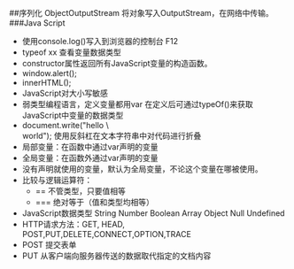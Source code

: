 ##序列化
ObjectOutputStream 将对象写入OutputStream，在网络中传输。
###Java Script
* 使用console.log()写入到浏览器的控制台 F12
* typeof xx 查看变量数据类型
* constructor属性返回所有JavaScript变量的构造函数。
* window.alert();
* innerHTML();
* JavaScript对大小写敏感
* 弱类型编程语言，定义变量都用var 在定义后可通过typeOf()来获取JavaScript中变量的数据类型
* document.write("hello \  
 world"); 使用反斜杠在文本字符串中对代码进行折叠
* 局部变量：在函数中通过var声明的变量
* 全局变量：在函数外通过var声明的变量
* 没有声明就使用的变量，默认为全局变量，不论这个变量在哪被使用。
* 比较与逻辑运算符：
	* == 不管类型，只要值相等
	* === 绝对等于（值和类型均相等）  
* JavaScript数据类型 String Number Boolean Array Object Null Undefined
* HTTP请求方法：GET, HEAD, POST,PUT,DELETE,CONNECT,OPTION,TRACE
* POST 提交表单
* PUT 从客户端向服务器传送的数据取代指定的文档内容